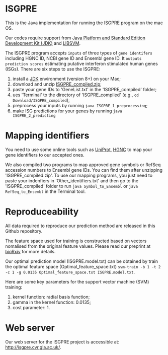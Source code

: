 # ISGPRE
This is the Java implementation for running the ISGPRE program on the mac OS. 

Our codes require support from [Java Platform and Standard Edition Development Kit (JDK)](https://www.oracle.com/java/technologies/downloads/#jdk17-mac) and [LIBSVM](https://www.csie.ntu.edu.tw/~cjlin/libsvm/).

The ISGPRE program accepts `inputs` of three types of `gene identifers` including HGNC ID, NCBI gene ID and Ensembl gene ID. It `outputs` `prediction scores` estimating putative interferon stimulated human genes (ISGs). There are six steps to use the ISGPRE:

1) install a [JDK](https://www.oracle.com/java/technologies/downloads/#jdk17-mac) environment (version 8+) on your Mac;
2) download and unzip [ISGPRE_compiled.zip](https://github.com/HChai01/ISGPRE/blob/main/ISGPRE_compiled.zip);
3) paste your gene IDs to 'GeneList.txt' in the 'ISGPRE_compiled' folder;
4) ues 'Terminal' to the directory of 'ISGPRE_compiled' (e.g., `cd Download/ISGPRE_compiled`);
5) preprocess your inputs by running `java ISGPRE_1_preprocessing`;
6) make ISG predictions for your genes by running `java ISGPRE_2_predicting`

# Mapping identifiers
You need to use some online tools such as [UniProt](https://www.uniprot.org/uploadlists/), [HGNC](https://biomart.genenames.org/martform/#!/default/HGNC?datasets=hgnc_gene_mart) to map your gene identifiers to our accepted ones. 

We also compiled two programs to map approved gene symbols or RefSeq accession numbers to Ensembl gene IDs. You can find them after unzipping 'ISGPRE_compiled.zip'. To use our mapping programs, you just need to paste your indenfiers in 'Other_identifiers.txt' and then go to the 'ISGPRE_compiled' folder to run `java Symbol_to_Ensembl` or `java RefSeq_to_Ensembl` in the Terminal tool.

# Reproduceability
All data required to reproduce our prediction method are released in this Github repository. 

The feature space used for training is constructed based on vectors nomalised from the original feature values. Please read our preprint at [bioRxiv](https://doi.org/10.1101/2021.10.08.463622) for more details.

Our optimal prediction model (ISGPRE.model.txt) can be obtained by train the optimal feature space (Optimal_feature_space.txt) `svm-train -b 1 -t 2 -c 1 -g 0.0135 Optimal_feature_space.txt ISGPRE.model.txt`.

Here are some key parameters for the support vector machine (SVM) training:
1) kernel function: radial basis function;
2) gamma in the kernel function: 0.0135;
3) cost parameter: 1.

# Web server
Our web server for the ISGPRE project is accessible at: http://isgpre.cvr.gla.ac.uk/.
